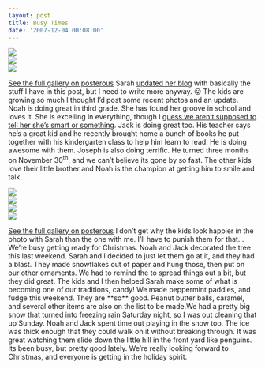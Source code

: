 ```yaml
---
layout: post
title: Busy Times
date: '2007-12-04 00:08:00'
---
```


![](https://i0.wp.com/frodo.sterlinganderson.net/wp-content/uploads/2007/12/joe11.jpg.scaled5001-264x440.jpg?resize=300%2C500)  
 ![](https://i0.wp.com/frodo.sterlinganderson.net/wp-content/uploads/2007/12/joe21.jpg.scaled5001-330x440.jpg?resize=375%2C500)  
 ![](https://i2.wp.com/sterlinganderson.net/files/2007/12/joe3.jpg.scaled500-330x440.jpg?resize=375%2C500)

[See the full gallery on posterous](http://sterlinganderson.posterous.com/2007/12/busy-times)
Sarah [updated her blog](http://madeinmadison.blogspot.com/) with basically the stuff I have in this post, but I need to write more anyway. 😛 The kids are growing so much I thought I’d post some recent photos and an update. Noah is doing great in third grade. She has found her groove in school and loves it. She is excelling in everything, though I [guess we aren’t supposed to tell her she’s smart or something](http://www.sciam.com/article.cfm?id=the-secret-to-raising-smart-kids). Jack is doing great too. His teacher says he’s a great kid and he recently brought home a bunch of books he put together with his kindergarten class to help him learn to read. He is doing awesome with them. Joseph is also doing terrific. He turned three months on November 30<sup>th</sup>, and we can’t believe its gone by so fast. The other kids love their little brother and Noah is the champion at getting him to smile and talk.

![](https://i0.wp.com/posterous.com/getfile/files.posterous.com/temp-2010-07-16/JkryggAgheahguteftqieEoIDFBmIgdmishBxcmuaufrseCxwgbIhjGzvDuI/mekids.jpg.scaled500.jpg?resize=500%2C351)  
 ![](https://i2.wp.com/frodo.sterlinganderson.net/wp-content/uploads/2007/12/sarahkids1.jpg.scaled5001-440x330.jpg?resize=500%2C375)  
 ![](https://i2.wp.com/sterlinganderson.net/files/2007/12/family.jpg.scaled500-440x293.jpg?resize=500%2C333)  
 ![](https://i2.wp.com/frodo.sterlinganderson.net/wp-content/uploads/2007/12/tree1.jpg.scaled5001-264x440.jpg?resize=300%2C500)

[See the full gallery on posterous](http://sterlinganderson.posterous.com/2007/12/busy-times)
I don’t get why the kids look happier in the photo with Sarah than the one with me. I’ll have to punish them for that… We’re busy getting ready for Christmas. Noah and Jack decorated the tree this last weekend. Sarah and I decided to just let them go at it, and they had a blast. They made snowflakes out of paper and hung those, then put on our other ornaments. We had to remind the to spread things out a bit, but they did great. The kids and I then helped Sarah make some of what is becoming one of our traditions, candy! We made peppermint paddies, and fudge this weekend. They are \*\*so\*\* good. Peanut butter balls, caramel, and several other items are also on the list to be made.We had a pretty big snow that turned into freezing rain Saturday night, so I was out cleaning that up Sunday. Noah and Jack spent time out playing in the snow too. The ice was thick enough that they could walk on it without breaking through. It was great watching them slide down the little hill in the front yard like penguins. Its been busy, but pretty good lately. We’re really looking forward to Christmas, and everyone is getting in the holiday spirit.<!--kg-card-end: markdown-->